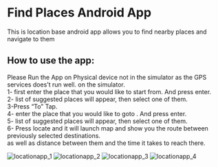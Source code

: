 # Find Places Android App
This is location base android app allows you to find nearby places and navigate to them 

## How to use the app:

Please Run the App on Physical device not in the simulator as the GPS services does’t run well. 
on the simulator.  
1- first enter the place that you would like to start from. And press enter.  
2- list of suggested places will appear, then select one of them.    
3-Press “To” Tap.   
4- enter the place that you would like to goto . And press enter.   
5- list of suggested places will appear, then select one of them.    
6- Press locate and it will launch map and show you the route between previously selected destinations.    
	as well as distance between them and the time it takes to reach there.    


![locationapp_1](https://user-images.githubusercontent.com/36194509/35901090-fd6eab10-0c0f-11e8-94d9-d535fd733a30.jpeg)
![locationapp_2](https://user-images.githubusercontent.com/36194509/35901158-4aee4a6c-0c10-11e8-8857-7fbc0b1b0d6b.jpeg)
![locationapp_3](https://user-images.githubusercontent.com/36194509/35901165-4e3984de-0c10-11e8-8ea5-f5e1e7029f22.jpeg)
![locationapp_4](https://user-images.githubusercontent.com/36194509/35901166-513e30bc-0c10-11e8-8781-f3035ebab7a3.jpeg)

